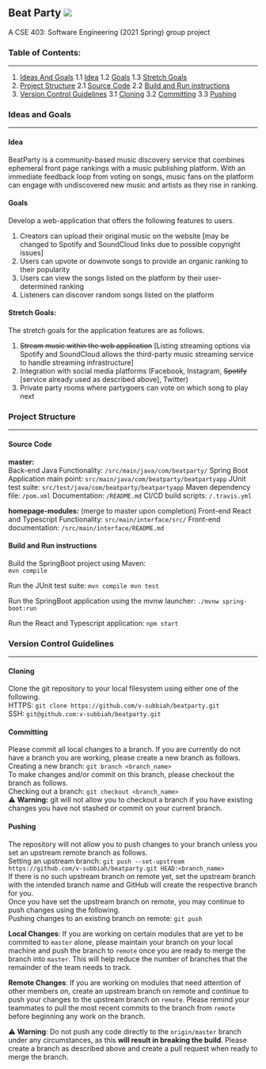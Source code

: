 ## Beat Party ![](https://travis-ci.com/v-subbiah/beatparty.svg?token=MWpStGKXXEjsTeLgMJyz&branch=master)
  
A CSE 403: Software Engineering (2021 Spring) group project  
  
### Table of Contents:
---
1. [Ideas And Goals](#ideas-and-goals)
  1.1 [Idea](#idea)
  1.2 [Goals](#goals)
  1.3 [Stretch Goals](#stretch-goals)
2. [Project Structure](#project-structure)
  2.1 [Source Code](#source-code)
  2.2 [Build and Run instructions](#build-and-run-instructions)
3. [Version Control Guidelines](#version-control-guidelines)
  3.1 [Cloning](#cloning)
  3.2 [Committing](#committing)
  3.3 [Pushing](#pushing)
  
### Ideas and Goals
---
#### Idea
BeatParty is a community-based music discovery service that combines ephemeral front page rankings with a music publishing platform. With an immediate feedback loop from voting on songs, music fans on the platform can engage with undiscovered new music and artists as they rise in ranking.  
  
#### Goals
Develop a web-application that offers the following features to users.  
1. Creators can upload their original music on the website [may be changed to Spotify and SoundCloud links due to possible copyright issues]
2. Users can upvote or downvote songs to provide an organic ranking to their popularity
3. Users can view the songs listed on the platform by their user-determined ranking
4. Listeners can discover random songs listed on the platform
  
#### Stretch Goals:
The stretch goals for the application features are as follows.
1. ~~Stream music within the web application~~ [Listing streaming options via Spotify and SoundCloud allows the third-party music streaming service to handle streaming infrastructure]
2. Integration with social media platforms (Facebook, Instagram, ~~Spotify~~ [service already used as described above], Twitter)
3. Private party rooms where partygoers can vote on which song to play next
   
### Project Structure
---
#### Source Code
**master:**  
Back-end Java Functionality: `/src/main/java/com/beatparty/`
Spring Boot Application main point: `src/main/java/com/beatparty/beatpartyapp`
JUnit test suite: `src/test/java/com/beatparty/beatpartyapp`
Maven dependency file: `/pom.xml`
Documentation: `/README.md`
CI/CD build scripts: `/.travis.yml`

**homepage-modules:** (merge to master upon completion) 
Front-end React and Typescript Functionality: `src/main/interface/src/` 
Front-end documentation: `/src/main/interface/README.md`  
  
#### Build and Run instructions
Build the SpringBoot project using Maven:  
`mvn compile`
  
Run the JUnit test suite:
`mvn compile
mvn test`

Run the SpringBoot application using the mvnw launcher:
`./mvnw spring-boot:run`

Run the React and Typescript application:
`npm start`
  
### Version Control Guidelines
---
#### Cloning
Clone the git repository to your local filesystem using either one of the following.  
HTTPS: `git clone https://github.com/v-subbiah/beatparty.git`  
SSH: `git@github.com:v-subbiah/beatparty.git`  
  
#### Committing
Please commit all local changes to a branch. If you are currently do not have a branch you are working, please create a new branch as follows.  
Creating a new branch: `git branch <branch_name>`  
To make changes and/or commit on this branch, please checkout the branch as follows.  
Checking out a branch: `git checkout <branch_name>`  
⚠️ **Warning:** git will not allow you to checkout a branch if you have existing changes you have not stashed or commit on your current branch.  
  
#### Pushing
The repository will not allow you to push changes to your branch unless you set an upstream remote branch as follows.  
Setting an upstream branch: `git push --set-upstream https://github.com/v-subbiah/beatparty.git HEAD:<branch_name>`  
If there is no such upstream branch on remote yet, set the upstream branch with the intended branch name and GitHub will create the respective branch for you.  
Once you have set the upstream branch on remote, you may continue to push changes using the following.  
Pushing changes to an existing branch on remote: `git push`  
  
**Local Changes**: If you are working on certain modules that are yet to be commited to `master` alone, please maintain your branch on your local machine and push the branch to `remote` once you are ready to merge the branch into `master`. This will help reduce the number of branches that the remainder of the team needs to track.
  
**Remote Changes**: If you are working on modules that need attention of other members on, create an upstream branch on remote and continue to push your changes to the upstream branch on `remote`.  Please remind your teammates to pull the most recent commits to the branch from `remote` before beginning any work on the branch.  
  
⚠️ **Warning**: Do not push any code directly to the `origin/master` branch under any circumstances, as this **will result in breaking the build**. Please create a branch as described above and create a pull request when ready to merge the branch.
